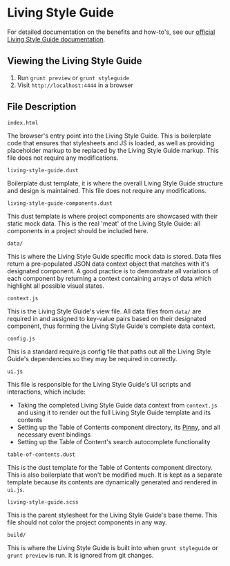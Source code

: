 # Living Style Guide

For detailed documentation on the benefits and how-to's, see our [official Living Style Guide documentation](https://mobify.atlassian.net/wiki/display/LT/Working+with+a+Living+Style+Guide).

## Viewing the Living Style Guide
1. Run `grunt preview` or `grunt styleguide`
2. Visit `http://localhost:4444` in a browser

## File Description

`index.html`

The browser's entry point into the Living Style Guide. This is boilerplate code that ensures that stylesheets and JS is loaded, as well as providing placeholder markup to be replaced by the Living Style Guide markup. This file does not require any modifications.

`living-style-guide.dust`

Boilerplate dust template, it is where the overall Living Style Guide structure and design is maintained. This file does not require any modifications.

`living-style-guide-components.dust`

This dust template is where project components are showcased with their static mock data. This is the real 'meat' of the Living Style Guide: all components in a project should be included here.

`data/`

This is where the Living Style Guide specific mock data is stored. Data files return a pre-populated JSON data context object that matches with it's designated component. A good practice is to demonstrate all variations of each component by returning a context containing arrays of data which highlight all possible visual states.

`context.js`

This is the Living Style Guide's view file. All data files from `data/` are required in and assigned to key-value pairs based on their designated component, thus forming the Living Style Guide's complete data context.

`config.js`

This is a standard require.js config file that paths out all the Living Style Guide's dependencies so they may be required in correctly.

`ui.js`

This file is responsible for the Living Style Guide's UI scripts and interactions, which include:

- Taking the completed Living Style Guide data context from `context.js` and using it to render out the full Living Style Guide template and its contents
- Setting up the Table of Contents component directory, its [Pinny](https://github.com/mobify/pinny), and all necessary event bindings
- Setting up the Table of Content's search autocomplete functionality

`table-of-contents.dust`

This is the dust template for the Table of Contents component directory. This is also boilerplate that won't be modified much. It is kept as a separate template because its contents are dynamically generated and rendered in `ui.js`.

`living-style-guide.scss`

This is the parent stylesheet for the Living Style Guide's base theme. This file should not color the project components in any way.

`build/`

This is where the Living Style Guide is built into when `grunt styleguide` or `grunt preview` is run. It is ignored from git changes.
